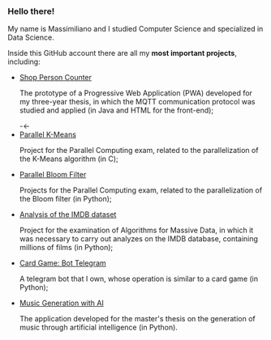 ### Hello there!
My name is Massimiliano and I studied Computer Science and specialized in Data Science.

Inside this GitHub account there are all my **most important projects**, including:
- <a href=https://github.com/massimilianoSirgiovanni/PersonCounter_Thesis_Project>Shop Person Counter</a>
  <p>The prototype of a Progressive Web Application (PWA) developed for my three-year thesis, in which the MQTT communication protocol was studied and applied (in Java and HTML for the front-end);</p>-<-
- <a href=https://github.com/massimilianoSirgiovanni/ProjectsParallelComputing/tree/main/K-Means>Parallel K-Means</a>
  <p>Project for the Parallel Computing exam, related to the parallelization of the K-Means algorithm (in C);
- <a href=https://github.com/massimilianoSirgiovanni/ProjectsParallelComputing/tree/main/Bloom-Filter>Parallel Bloom Filter</a>
  <p>Projects for the Parallel Computing exam, related to the parallelization of the Bloom filter (in Python);</p>
- <a href=https://github.com/massimilianoSirgiovanni/IMDB-DatasetAnalysis>Analysis of the IMDB dataset</a>
  <p>Project for the examination of Algorithms for Massive Data, in which it was necessary to carry out analyzes on the IMDB database, containing millions of films (in Python);</p>
- <a href=https://github.com/massimilianoSirgiovanni/botTelegram>Card Game: Bot Telegram</a>
  <p>A telegram bot that I own, whose operation is similar to a card game (in Python);</p>
- <a href=https://github.com/massimilianoSirgiovanni/MusicGenerationThesis>Music Generation with AI</a>
  <p>The application developed for the master's thesis on the generation of music through artificial intelligence (in Python).</p>



<!--
**massimilianoSirgiovanni/massimilianoSirgiovanni** is a ✨ _special_ ✨ repository because its `README.md` (this file) appears on your GitHub profile.

Here are some ideas to get you started:

- 🔭 I’m currently working on ...
- 🌱 I’m currently learning ...
- 👯 I’m looking to collaborate on ...
- 🤔 I’m looking for help with ...
- 💬 Ask me about ...
- 📫 How to reach me: ...
- 😄 Pronouns: ...
- ⚡ Fun fact: ...
-->
